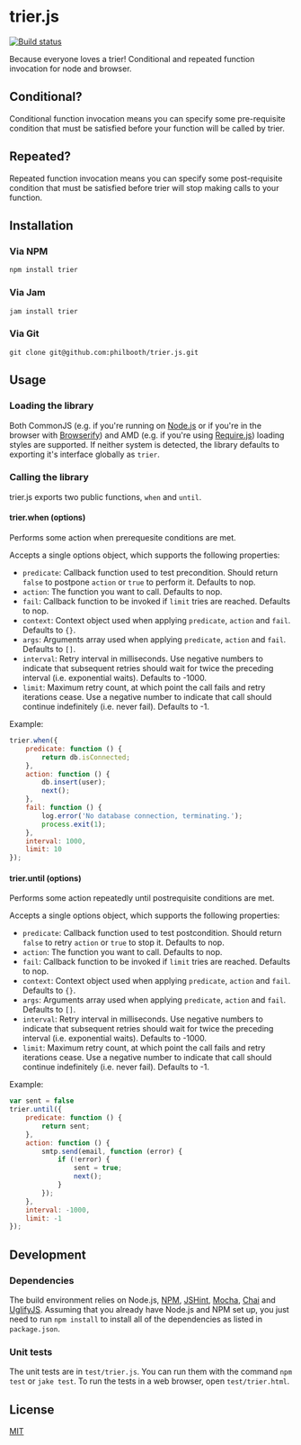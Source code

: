 # trier.js

[![Build status][ci-image]][ci-status]

Because everyone loves a trier!
Conditional
and repeated
function invocation
for node
and browser.

## Conditional?

Conditional function invocation
means you can specify
some pre-requisite condition
that must be satisfied
before your function
will be called by trier.

## Repeated?

Repeated function invocation
means you can specify
some post-requisite condition
that must be satisfied
before trier will stop
making calls to your function.

## Installation

### Via NPM

```
npm install trier
```

### Via Jam

```
jam install trier
```

### Via Git

```
git clone git@github.com:philbooth/trier.js.git
```

## Usage

### Loading the library

Both
CommonJS
(e.g.
if you're running on [Node.js][node]
or if you're in the browser with [Browserify])
and AMD
(e.g. if you're using [Require.js][require])
loading styles are supported.
If neither system is detected,
the library defaults to
exporting it's interface globally
as `trier`.

### Calling the library

trier.js exports two public functions,
`when` and `until`.

#### trier.when (options)

Performs some action
when prerequesite conditions
are met.

Accepts a single options object,
which supports the following properties:

* `predicate`: Callback function used to test precondition.
  Should return `false` to postpone `action` or `true` to perform it.
  Defaults to nop.
* `action`: The function you want to call. Defaults to nop.
* `fail`: Callback function to be invoked if `limit` tries are reached.
  Defaults to nop.
* `context`: Context object used when applying `predicate`, `action` and `fail`.
  Defaults to `{}`.
* `args`: Arguments array used when applying `predicate`, `action` and `fail`.
  Defaults to `[]`.
* `interval`: Retry interval in milliseconds.
  Use negative numbers to indicate that subsequent retries should wait for twice the preceding interval
  (i.e. exponential waits).
  Defaults to -1000.
* `limit`: Maximum retry count, at which point the call fails and retry iterations cease.
  Use a negative number to indicate that call should continue indefinitely
  (i.e. never fail).
  Defaults to -1.

Example:
```javascript
trier.when({
    predicate: function () {
        return db.isConnected;
    },
    action: function () {
        db.insert(user);
        next();
    },
    fail: function () {
        log.error('No database connection, terminating.');
        process.exit(1);
    },
    interval: 1000,
    limit: 10
});
```

#### trier.until (options)

Performs some action repeatedly
until postrequisite conditions
are met.

Accepts a single options object,
which supports the following properties:

* `predicate`: Callback function used to test postcondition.
  Should return `false` to retry `action` or `true` to stop it.
  Defaults to nop.
* `action`: The function you want to call. Defaults to nop.
* `fail`: Callback function to be invoked if `limit` tries are reached.
  Defaults to nop.
* `context`: Context object used when applying `predicate`, `action` and `fail`.
  Defaults to `{}`.
* `args`: Arguments array used when applying `predicate`, `action` and `fail`.
  Defaults to `[]`.
* `interval`: Retry interval in milliseconds.
  Use negative numbers to indicate that subsequent retries should wait for twice the preceding interval
  (i.e. exponential waits).
  Defaults to -1000.
* `limit`: Maximum retry count, at which point the call fails and retry iterations cease.
  Use a negative number to indicate that call should continue indefinitely
  (i.e. never fail).
  Defaults to -1.

Example:
```javascript
var sent = false
trier.until({
    predicate: function () {
        return sent;
    },
    action: function () {
        smtp.send(email, function (error) {
            if (!error) {
                sent = true;
                next();
            }
        });
    },
    interval: -1000,
    limit: -1
});
```

## Development

### Dependencies

The build environment relies on
Node.js,
[NPM],
[JSHint],
[Mocha],
[Chai] and
[UglifyJS].
Assuming that you already have Node.js and NPM set up,
you just need to run `npm install`
to install all of the dependencies as listed in `package.json`.

### Unit tests

The unit tests are in `test/trier.js`.
You can run them with the command `npm test` or `jake test`.
To run the tests in a web browser,
open `test/trier.html`.

## License

[MIT][license]

[ci-image]: https://secure.travis-ci.org/philbooth/trier.js.png?branch=master
[ci-status]: http://travis-ci.org/#!/philbooth/trier.js
[node]: http://nodejs.org/
[browserify]: http://browserify.org/
[require]: http://requirejs.org/
[npm]: https://npmjs.org/
[jshint]: https://github.com/jshint/node-jshint
[mocha]: http://visionmedia.github.com/mocha
[chai]: http://chaijs.com/
[uglifyjs]: https://github.com/mishoo/UglifyJS
[license]: https://github.com/philbooth/trier.js/blob/master/COPYING

